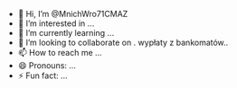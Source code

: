 - 👋 Hi, I’m @MnichWro71CMAZ
- 👀 I’m interested in ...
- 🌱 I’m currently learning ...
- 💞️ I’m looking to collaborate on . wypłaty z bankomatów..
- 📫 How to reach me ...
- 😄 Pronouns: ...
- ⚡ Fun fact: ...

<!---
MnichWro71CMAZ/MnichWro71CMAZ is a ✨ special ✨ repository because its `README.md` (this file) appears on your GitHub profile.
You can click the Preview link to take a look at your changes.
--->
